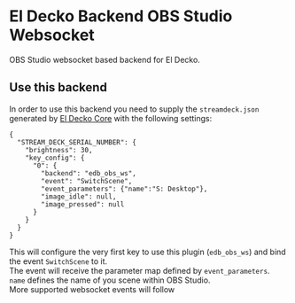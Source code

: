 # El Decko Backend OBS Studio Websocket
OBS Studio websocket based backend for El Decko. 

## Use this backend
In order to use this backend you need to supply the `streamdeck.json` generated by [El Decko Core](https://github.com/Z-Ray-Entertainment/el_decko_core) with the following settings:  

````
{
  "STREAM_DECK_SERIAL_NUMBER": {
    "brightness": 30,
    "key_config": {
      "0": {
        "backend": "edb_obs_ws",
        "event": "SwitchScene",
        "event_parameters": {"name":"S: Desktop"},
        "image_idle": null,
        "image_pressed": null
      }
    }
  }
}
````

This will configure the very first key to use this plugin (`edb_obs_ws`) and bind the event `SwitchScene` to it.  
The event will receive the parameter map defined by `event_parameters`.  
`name` defines the name of you scene within OBS Studio.  
More supported websocket events will follow